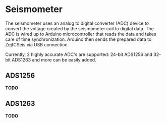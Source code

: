 # Seismometer

The seismometer uses an analog to digital converter (ADC) device to convert the voltage created by the seismometer coil to digital data. The ADC is wired up to Arduino microcontroller that reads the data and takes care of time synchronization. Arduino then sends the prepared data to ZejfCSeis via USB connection.

Currently, 2 highly accurate ADC's are supported: 24-bit ADS1256 and 32-bit ADS1263 and more can be easily added.

## ADS1256

__TODO__

## ADS1263

__TODO__
